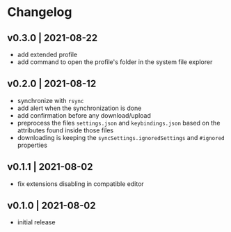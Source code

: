 # Changelog

## v0.3.0 | 2021-08-22
- add extended profile
- add command to open the profile's folder in the system file explorer

## v0.2.0 | 2021-08-12
- synchronize with `rsync`
- add alert when the synchronization is done
- add confirmation before any download/upload
- preprocess the files `settings.json` and `keybindings.json` based on the attributes found inside those files
- downloading is keeping the `syncSettings.ignoredSettings` and `#ignored` properties

## v0.1.1 | 2021-08-02
- fix extensions disabling in compatible editor

## v0.1.0 | 2021-08-02
- initial release
